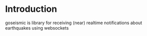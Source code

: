 # Introduction

goseismic is library for receiving (near) realtime notifications about earthquakes using websockets